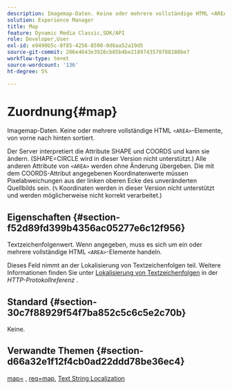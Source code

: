 ```yaml
---
description: Imagemap-Daten. Keine oder mehrere vollständige HTML <AREA>-Elemente, von vorne nach hinten sortiert.
solution: Experience Manager
title: Map
feature: Dynamic Media Classic,SDK/API
role: Developer,User
exl-id: e9490b5c-0f85-4256-8590-0d6aa52a19d5
source-git-commit: 206e4643e3926cb85b4be2189743578f88180be7
workflow-type: tm+mt
source-wordcount: '136'
ht-degree: 5%

---
```


# Zuordnung{#map}

Imagemap-Daten. Keine oder mehrere vollständige HTML `<AREA>`-Elemente, von vorne nach hinten sortiert.

Der Server interpretiert die Attribute SHAPE und COORDS und kann sie ändern. (SHAPE=CIRCLE wird in dieser Version nicht unterstützt.) Alle anderen Attribute von `<AREA>` werden ohne Änderung übergeben. Die mit dem COORDS-Attribut angegebenen Koordinatenwerte müssen Pixelabweichungen aus der linken oberen Ecke des unveränderten Quellbilds sein. (`%` Koordinaten werden in dieser Version nicht unterstützt und werden möglicherweise nicht korrekt verarbeitet.)

## Eigenschaften {#section-f52d89fd399b4356ac05277e6c12f956}

Textzeichenfolgenwert. Wenn angegeben, muss es sich um ein oder mehrere vollständige HTML `<AREA>`-Elemente handeln.

Dieses Feld nimmt an der Lokalisierung von Textzeichenfolgen teil. Weitere Informationen finden Sie unter [Lokalisierung von Textzeichenfolgen](/help/aem-is-ir-api/is-api/http-ref/image-serving-api-ref/c-http-protocol-reference/c-syntax-and-features/r-text-string-localization.md) in der *HTTP-Protokollreferenz* .

## Standard {#section-30c7f88929f54f7ba852c5c6c5e2c70b}

Keine.

## Verwandte Themen {#section-d66a32e1f12f4cb0ad22ddd78be36ec4}

[map=](/help/aem-is-ir-api/is-api/http-ref/image-serving-api-ref/c-http-protocol-reference/c-command-reference/r-map.md) ,  [req=map](/help/aem-is-ir-api/is-api/http-ref/image-serving-api-ref/c-http-protocol-reference/c-command-reference/r-req/r-req.md),  [Text String Localization](/help/aem-is-ir-api/is-api/http-ref/image-serving-api-ref/c-http-protocol-reference/c-syntax-and-features/r-text-string-localization.md)
